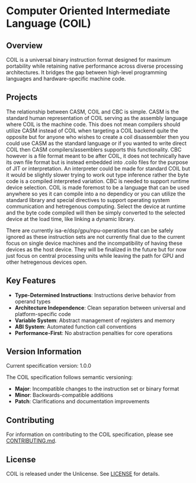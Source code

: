 # Computer Oriented Intermediate Language (COIL)

## Overview

COIL is a universal binary instruction format designed for maximum portability while retaining native performance across diverse processing architectures. It bridges the gap between high-level programming languages and hardware-specific machine code.

## Projects

The relationship between CASM, COIL and CBC is simple. CASM is the standard human representation of COIL serving as the assembly language where COIL is the machine code. This does not mean compilers should utilize CASM instead of COIL when targeting a COIL backend quite the opposite but for anyone who wishes to create a coil disassembler then you could use CASM as the standard language or if you wanted to write direct COIL then CASM compilers/assemblers supports this functionality. CBC however is a file format meant to be after COIL, it does not technically have its own file format but is instead embedded into .coilo files for the purpose of JIT or interpretation. An interpreter could be made for standard COIL but it would be slightly slower trying to work out type inference rather the byte code is a compiled interpreted variation. CBC is needed to support runtime device selection. COIL is made foremost to be a language that can be used anywhere so yes it can compile into a no dependicy or you can utilize the standard library and special directives to support operating system communication and hetregenous computing. Select the device at runtime and the byte code compiled will then be simply converted to the selected device at the load time, like linking a dynamic library.

There are currently isa-e/dsp/gpu/npu-operations that can be safely ignored as these instruction sets are not currently final due to the current focus on single device machines and the incompatibility of having these devices as the host device. They will be finalized in the future but for now just focus on central processing units while leaving the path for GPU and other hetregenous devices open.

## Key Features

- **Type-Determined Instructions**: Instructions derive behavior from operand types
- **Architecture Independence**: Clean separation between universal and platform-specific code
- **Variable System**: Abstract management of registers and memory
- **ABI System**: Automated function call conventions
- **Performance-First**: No abstraction penalties for core operations

## Version Information

Current specification version: 1.0.0

The COIL specification follows semantic versioning:
- **Major**: Incompatible changes to the instruction set or binary format
- **Minor**: Backwards-compatible additions
- **Patch**: Clarifications and documentation improvements

## Contributing

For information on contributing to the COIL specification, please see [CONTRIBUTING.md](/CONTRIBUTING.md).

## License

COIL is released under the Unlicense. See [LICENSE](/LICENSE) for details.